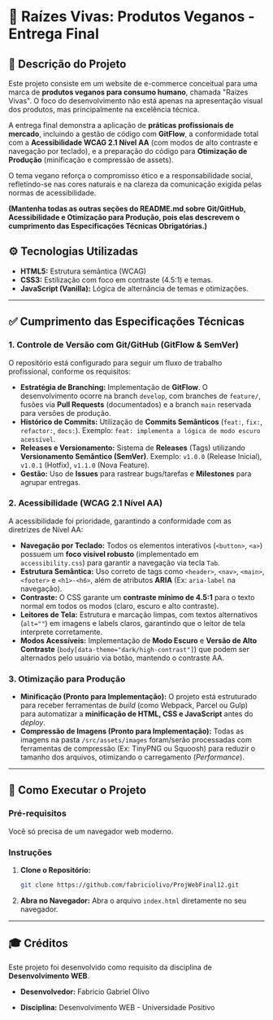 # 🌿 Raízes Vivas: Produtos Veganos - Entrega Final

## 📝 Descrição do Projeto

Este projeto consiste em um website de e-commerce conceitual para uma marca de **produtos veganos para consumo humano**, chamada "Raízes Vivas". O foco do desenvolvimento não está apenas na apresentação visual dos produtos, mas principalmente na excelência técnica.

A entrega final demonstra a aplicação de **práticas profissionais de mercado**, incluindo a gestão de código com **GitFlow**, a conformidade total com a **Acessibilidade WCAG 2.1 Nível AA** (com modos de alto contraste e navegação por teclado), e a preparação do código para **Otimização de Produção** (minificação e compressão de assets).

O tema vegano reforça o compromisso ético e a responsabilidade social, refletindo-se nas cores naturais e na clareza da comunicação exigida pelas normas de acessibilidade.

**(Mantenha todas as outras seções do README.md sobre Git/GitHub, Acessibilidade e Otimização para Produção, pois elas descrevem o cumprimento das Especificações Técnicas Obrigatórias.)**

## ⚙️ Tecnologias Utilizadas

* **HTML5:** Estrutura semântica (WCAG)
* **CSS3:** Estilização com foco em contraste (4.5:1) e temas.
* **JavaScript (Vanilla):** Lógica de alternância de temas e otimizações.

---

## ✅ Cumprimento das Especificações Técnicas

### 1. Controle de Versão com Git/GitHub (GitFlow & SemVer)

O repositório está configurado para seguir um fluxo de trabalho profissional, conforme os requisitos:

* **Estratégia de Branching:** Implementação de **GitFlow**. O desenvolvimento ocorre na branch `develop`, com branches de `feature/`, fusões via **Pull Requests** (documentados) e a branch `main` reservada para versões de produção.
* **Histórico de Commits:** Utilização de **Commits Semânticos** (`feat:`, `fix:`, `refactor:`, `docs:`). Exemplo: `feat: implementa a lógica de modo escuro acessível`.
* **Releases e Versionamento:** Sistema de **Releases** (Tags) utilizando **Versionamento Semântico (SemVer)**. Exemplo: `v1.0.0` (Release Inicial), `v1.0.1` (Hotfix), `v1.1.0` (Nova Feature).
* **Gestão:** Uso de **Issues** para rastrear bugs/tarefas e **Milestones** para agrupar entregas.

### 2. Acessibilidade (WCAG 2.1 Nível AA)

A acessibilidade foi prioridade, garantindo a conformidade com as diretrizes de Nível AA:

* **Navegação por Teclado:** Todos os elementos interativos (`<button>`, `<a>`) possuem um **foco visível robusto** (implementado em `accessibility.css`) para garantir a navegação via tecla `Tab`.
* **Estrutura Semântica:** Uso correto de tags como `<header>`, `<nav>`, `<main>`, `<footer>` e `<h1>-<h6>`, além de atributos **ARIA** (Ex: `aria-label` na navegação).
* **Contraste:** O CSS garante um **contraste mínimo de 4.5:1** para o texto normal em todos os modos (claro, escuro e alto contraste).
* **Leitores de Tela:** Estrutura e marcação limpas, com textos alternativos (`alt=""`) em imagens e labels claros, garantindo que o leitor de tela interprete corretamente.
* **Modos Acessíveis:** Implementação de **Modo Escuro** e **Versão de Alto Contraste** (`body[data-theme="dark/high-contrast"]`) que podem ser alternados pelo usuário via botão, mantendo o contraste AA.

### 3. Otimização para Produção

* **Minificação (Pronto para Implementação):** O projeto está estruturado para receber ferramentas de *build* (como Webpack, Parcel ou Gulp) para automatizar a **minificação de HTML, CSS e JavaScript** antes do *deploy*.
* **Compressão de Imagens (Pronto para Implementação):** Todas as imagens na pasta `/src/assets/images` foram/serão processadas com ferramentas de compressão (Ex: TinyPNG ou Squoosh) para reduzir o tamanho dos arquivos, otimizando o carregamento (*Performance*).

---

## 🚀 Como Executar o Projeto

### Pré-requisitos

Você só precisa de um navegador web moderno.

### Instruções

1.  **Clone o Repositório:**
    ```bash
    git clone https://github.com/fabriciolivo/ProjWebFinal12.git
    ```

2.  **Abra no Navegador:**
    Abra o arquivo `index.html` diretamente no seu navegador.

---

## 🎓 Créditos

Este projeto foi desenvolvido como requisito da disciplina de **Desenvolvimento WEB**.

* **Desenvolvedor:** Fabricio Gabriel Olivo

* **Disciplina:** Desenvolvimento WEB - Universidade Positivo